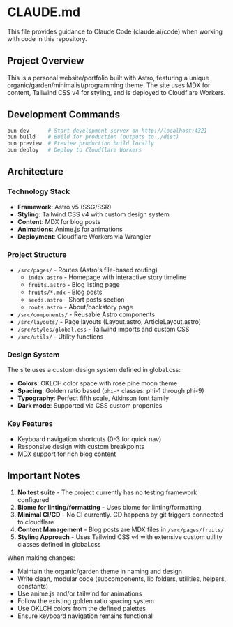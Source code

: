 # CLAUDE.md

This file provides guidance to Claude Code (claude.ai/code) when working with code in this repository.

## Project Overview

This is a personal website/portfolio built with Astro, featuring a unique organic/garden/minimalist/programming theme. The site uses MDX for content, Tailwind CSS v4 for styling, and is deployed to Cloudflare Workers.

## Development Commands

```bash
bun dev      # Start development server on http://localhost:4321
bun build    # Build for production (outputs to ./dist)
bun preview  # Preview production build locally
bun deploy   # Deploy to Cloudflare Workers
```

## Architecture

### Technology Stack

- **Framework**: Astro v5 (SSG/SSR)
- **Styling**: Tailwind CSS v4 with custom design system
- **Content**: MDX for blog posts
- **Animations**: Anime.js for animations
- **Deployment**: Cloudflare Workers via Wrangler

### Project Structure

- `/src/pages/` - Routes (Astro's file-based routing)
  - `index.astro` - Homepage with interactive story timeline
  - `fruits.astro` - Blog listing page
  - `fruits/*.mdx` - Blog posts
  - `seeds.astro` - Short posts section
  - `roots.astro` - About/backstory page
- `/src/components/` - Reusable Astro components
- `/src/layouts/` - Page layouts (Layout.astro, ArticleLayout.astro)
- `/src/styles/global.css` - Tailwind imports and custom CSS
- `/src/utils/` - Utility functions

### Design System

The site uses a custom design system defined in global.css:

- **Colors**: OKLCH color space with rose pine moon theme
- **Spacing**: Golden ratio based (`phi-*` classes: phi-1 through phi-9)
- **Typography**: Perfect fifth scale, Atkinson font family
- **Dark mode**: Supported via CSS custom properties

### Key Features

- Keyboard navigation shortcuts (0-3 for quick nav)
- Responsive design with custom breakpoints
- MDX support for rich blog content

## Important Notes

1. **No test suite** - The project currently has no testing framework configured
2. **Biome for linting/formatting** - Uses biome for linting/formatting
3. **Minimal CI/CD** - No CI currently. CD happens by git triggers connected to cloudflare
4. **Content Management** - Blog posts are MDX files in `/src/pages/fruits/`
5. **Styling Approach** - Uses Tailwind CSS v4 with extensive custom utility classes defined in global.css

When making changes:

- Maintain the organic/garden theme in naming and design
- Write clean, modular code (subcomponents, lib folders, utilities, helpers, constants)
- Use anime.js and/or tailwind for animations
- Follow the existing golden ratio spacing system
- Use OKLCH colors from the defined palettes
- Ensure keyboard navigation remains functional
